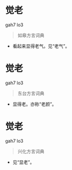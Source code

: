 # 觉老
gah7 lo3
> 如皋方言词典
- 看起来显得老气。见“老气”。

# 觉老
gah7 lo3
> 东台方言词典
- 显得老。亦称“老颜”。

# 觉老
gah7 lo3
> 兴化方言词典
- 见“显老”。

